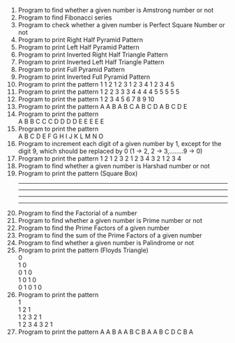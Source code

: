 1) Program to find whether a given number is Amstrong number or not
2) Program to find Fibonacci series 
3) Program to check whether a given number is Perfect Square Number or not
4) Program to print Right Half Pyramid Pattern
5) Program to print Left Half Pyramid Pattern
6) Program to print Inverted Right Half Triangle Pattern
7) Program to print Inverted Left Half Triangle Pattern
8) Program to print Full Pyramid Pattern
9) Program to print Inverted Full Pyramid Pattern
10) Program to print the pattern
    1
    1 2
    1 2 3
    1 2 3 4
    1 2 3 4 5     
11) Program to print the pattern
    1 
    2 2 
    3 3 3 
    4 4 4 4 
    5 5 5 5 5 
12) Program to print the pattern
     1
     2 3
     4 5 6
     7 8 9 10
13) Program to print the pattern
    A
    A B
    A B C
    A B C D
    A B C D E     
14) Program to print the pattern     
    A
    B B
    C C C
    D D D D
    E E E E E
15) Program to print the pattern     
    A
    B C
    D E F
    G H I J
    K L M N O
16) Program to increment each digit of a given number by 1, except for the digit 9, which should be replaced by 0
    (1 -> 2, 2 -> 3,........9 -> 0)
17) Program to print the pattern
         1
       2 1 2
     3 2 1 2 3
   4 3 2 1 2 3 4
18) Program to find whether a given number is Harshad number or not
19) Program to print the pattern (Square Box)
    * * * *
    * * * *
    * * * *
    * * * *
20) Program to find the Factorial of a number
21) Program to find whether a given number is Prime number or not
22) Program to find the Prime Factors of a given number
23) Program to find the sum of the Prime Factors of a given number
24) Program to find whether a given number is Palindrome or not
25) Program to print the pattern (Floyds Triangle)               
    0            
    1 0      
    0 1 0    
    1 0 1 0   
    0 1 0 1 0 
26) Program to print the pattern          
                   1                                       
                 1 2 1                  
               1 2 3 2 1     
             1 2 3 4 3 2 1     
27) Program to print the pattern
         A
       A B A
     A B C B A
    A B C D C B A
